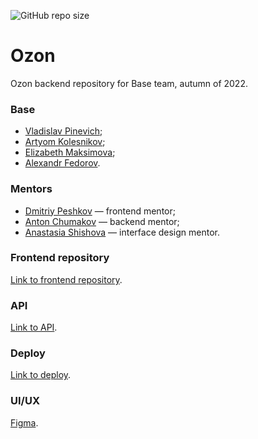 ![GitHub repo size](https://img.shields.io/github/repo-size/frontend-park-mail-ru/2022_2_Base)

# Ozon

Ozon backend repository for Base team, autumn of 2022.

### Base

* [Vladislav Pinevich](https://github.com/tUnknownLegend);
* [Artyom Kolesnikov](https://github.com/EuphoriaAbsorber);
* [Elizabeth Maksimova](https://github.com/Liza1040);
* [Alexandr Fedorov](https://github.com/thelvv).

### Mentors

* [Dmitriy Peshkov](https://github.com/DPeshkoff) — frontend mentor;
* [Anton Chumakov](https://github.com/TonyBlock) — backend mentor;
* [Anastasia Shishova](https://github.com/NellinLin) — interface design mentor.

### Frontend repository
[Link to frontend repository](https://github.com/frontend-park-mail-ru/2022_2_Base).

### API
[Link to API](http://89.208.198.137:8080/api/v1/docs/index.html).

### Deploy
[Link to deploy](https://www.reazon.ru/).

### UI/UX
[Figma](https://www.figma.com/file/50tSCBfwThZhBibCyDoQ8J/Base?node-id=884%3A2272).
